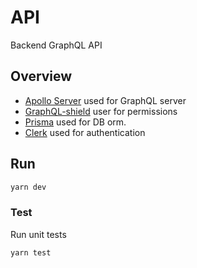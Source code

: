 # API

Backend GraphQL API

## Overview

- [Apollo Server](https://www.apollographql.com/docs/apollo-server/) used for GraphQL server
- [GraphQL-shield](https://the-guild.dev/graphql/shield/docs) user for permissions
- [Prisma](https://www.prisma.io/docs/getting-started/quickstart) used for DB orm.
- [Clerk](https://clerk.com/blog/how-to-secure-api-gateway-using-jwt-and-lambda-authorizers-with-clerk#using-clerk-with-api-gateway-authorizers) used for authentication 

## Run

```bash
yarn dev
```

### Test

Run unit tests

```bash
yarn test
```
